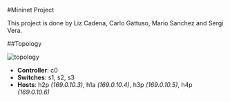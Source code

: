 #Mininet Project

This project is done by Liz Cadena, Carlo Gattuso, Mario Sanchez and Sergi Vera.

##Topology

![topology](https://user-images.githubusercontent.com/43316590/69102514-fd3e1b00-0a62-11ea-8af3-e931398f3ffd.jpeg)

- **Controller**: c0
- **Switches**: s1, s2, s3
- **Hosts**: h2p *(169.0.10.3)*, h1a *(169.0.10.4)*, h3p *(169.0.10.5)*, h4p *(169.0.10.6)*
